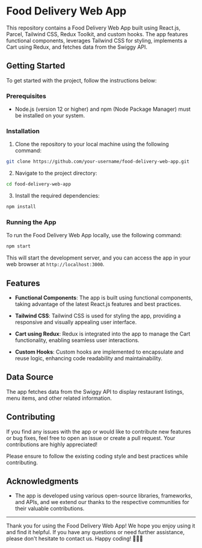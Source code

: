 # Food Delivery Web App

This repository contains a Food Delivery Web App built using React.js, Parcel, Tailwind CSS, Redux Toolkit, and custom hooks. The app features functional components, leverages Tailwind CSS for styling, implements a Cart using Redux, and fetches data from the Swiggy API.

## Getting Started

To get started with the project, follow the instructions below:

### Prerequisites

- Node.js (version 12 or higher) and npm (Node Package Manager) must be installed on your system.

### Installation

1. Clone the repository to your local machine using the following command:

```bash
git clone https://github.com/your-username/food-delivery-web-app.git
```

2. Navigate to the project directory:

```bash
cd food-delivery-web-app
```

3. Install the required dependencies:

```bash
npm install
```

### Running the App

To run the Food Delivery Web App locally, use the following command:

```bash
npm start
```

This will start the development server, and you can access the app in your web browser at `http://localhost:3000`.

## Features

- **Functional Components**: The app is built using functional components, taking advantage of the latest React.js features and best practices.

- **Tailwind CSS**: Tailwind CSS is used for styling the app, providing a responsive and visually appealing user interface.

- **Cart using Redux**: Redux is integrated into the app to manage the Cart functionality, enabling seamless user interactions.

- **Custom Hooks**: Custom hooks are implemented to encapsulate and reuse logic, enhancing code readability and maintainability.

## Data Source

The app fetches data from the Swiggy API to display restaurant listings, menu items, and other related information.

## Contributing

If you find any issues with the app or would like to contribute new features or bug fixes, feel free to open an issue or create a pull request. Your contributions are highly appreciated!

Please ensure to follow the existing coding style and best practices while contributing.



## Acknowledgments

- The app is developed using various open-source libraries, frameworks, and APIs, and we extend our thanks to the respective communities for their valuable contributions.

---

Thank you for using the Food Delivery Web App! We hope you enjoy using it and find it helpful. If you have any questions or need further assistance, please don't hesitate to contact us. Happy coding! 🍔🍕🚀
